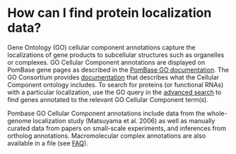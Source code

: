 # How can I find protein localization data?
<!-- pombase_categories: Finding data,Using ontologies -->


Gene Ontology (GO) cellular component annotations capture the
localizations of gene products to subcellular structures such as
organelles or complexes. GO Cellular Component annotations are
displayed on PomBase gene pages as described in the 
[PomBase GO documentation](/documentation/gene-page-gene-ontology).
The GO Consortium provides
[documentation](http://geneontology.org/page/cellular-component-ontology-guidelines)
that describes what the Cellular Component ontology includes. To
search for proteins (or functional RNAs) with a particular
localization, use the GO query in the [advanced search](/query) to
find genes annotated to the relevant GO Cellular Component term(s).

Pombase GO Cellular Component annotations include data from the
whole-genome localization study (Matsuyama et al. 2006) as well as
manually curated data from papers on small-scale experiments, and
inferences from ortholog annotations. Macromolecular complex
annotations are also available in a file (see
[FAQ](faq/there-list-protein-complexes-s.-pombe-and-their-subunits)).

<!--
Example query: [nucleus (GO:0005634)](/spombe/query/builder?filter=37&value=%5B%7B%22param%22:%7B%22filter_1%22:%7B%22filter%22:%221%22,%22query%22:%22GO:0005634%22%7D%7D,%22filter_count%22:%221%22%7D%5D)
-->

